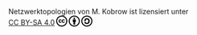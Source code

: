  <p id="footer" xmlns:cc="http://creativecommons.org/ns#" xmlns:dct="http://purl.org/dc/terms/"><span property="dct:title">Netzwerktopologien</span> von <span property="cc:attributionName">M. Kobrow</span> ist lizensiert unter <a href="http://creativecommons.org/licenses/by-sa/4.0/?ref=chooser-v1" target="_blank" rel="license noopener noreferrer" style="display:inline-block;">CC BY-SA 4.0<img style="height:22px!important;margin-left:3px;vertical-align:text-bottom;" src="images/cc.svg"><img style="height:22px!important;margin-left:3px;vertical-align:text-bottom;" src="images/by.svg"><img style="height:22px!important;margin-left:3px;vertical-align:text-bottom;" src="images/sa.svg"></a></p> 